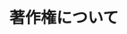 <html>
<head></head>
<body>
<div>
    <h1>著作権について</h1>
    <p></p>
    <p></p>
</div>        

</body>
</html>
